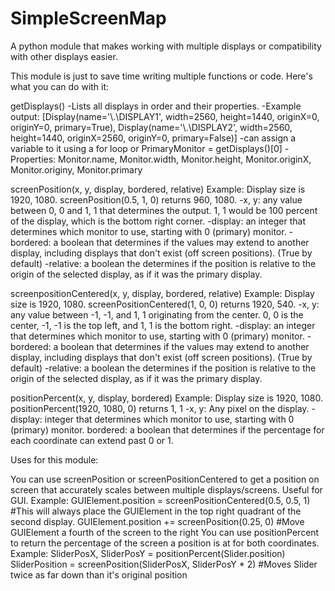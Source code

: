 # SimpleScreenMap
A python module that makes working with multiple displays or compatibility with other displays easier.

This module is just to save time writing multiple functions or code. Here's what you can do with it:

getDisplays()
  -Lists all displays in order and their properties.
  -Example output:
    [Display(name='\\.\DISPLAY1', width=2560, height=1440, originX=0, originY=0, primary=True), Display(name='\\.\DISPLAY2', width=2560, height=1440, originX=2560, originY=0, primary=False)]
  -can assign a variable to it using a for loop or PrimaryMonitor = getDisplays()[0]
  -Properties:
    Monitor.name, Monitor.width, Monitor.height, Monitor.originX, Monitor.originy, Monitor.primary

screenPosition(x, y, display, bordered, relative)
  Example: Display size is 1920, 1080. screenPosition(0.5, 1, 0) returns 960, 1080.
  -x, y: any value between 0, 0 and 1, 1 that determines the output. 1, 1 would be 100 percent of the display, which is the bottom right corner.
  -display: an integer that determines which monitor to use, starting with 0 (primary) monitor.
  -bordered: a boolean that determines if the values may extend to another display, including displays that don't exist (off screen positions). (True by default)
  -relative: a boolean the determines if the position is relative to the origin of the selected display, as if it was the primary display.

screenpositionCentered(x, y, display, bordered, relative)
  Example: Display size is 1920, 1080. screenPositionCentered(1, 0, 0) returns 1920, 540.
  -x, y: any value between -1, -1, and 1, 1 originating from the center. 0, 0 is the center, -1, -1 is the top left, and 1, 1 is the bottom right.
  -display: an integer that determines which monitor to use, starting with 0 (primary) monitor.
  -bordered: a boolean that determines if the values may extend to another display, including displays that don't exist (off screen positions). (True by default)
  -relative: a boolean the determines if the position is relative to the origin of the selected display, as if it was the primary display.

positionPercent(x, y, display, bordered)
  Example: Display size is 1920, 1080. positionPercent(1920, 1080, 0) returns 1, 1
  -x, y: Any pixel on the display.
  -display: integer that determines which monitor to use, starting with 0 (primary) monitor.
  bordered: a boolean that determines if the percentage for each coordinate can extend past 0 or 1.

Uses for this module:

You can use screenPosition or screenPositionCentered to get a position on screen that accurately scales between multiple displays/screens. Useful for GUI.
Example: GUIElement.position = screenPositionCentered(0.5, 0.5, 1) #This will always place the GUIElement in the top right quadrant of the second display.
  GUIElement.position += screenPosition(0.25, 0) #Move GUIElement a fourth of the screen to the right
You can use positionPercent to return the percentage of the screen a position is at for both coordinates.
Example: SliderPosX, SliderPosY = positionPercent(Slider.position)
  SliderPosition = screenPosition(SliderPosX, SliderPosY * 2) #Moves Slider twice as far down than it's original position
